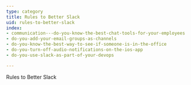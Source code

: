 ```yaml
---
type: category
title: Rules to Better Slack
uid: rules-to-better-slack
index:
- communication---do-you-know-the-best-chat-tools-for-your-employees
- do-you-add-your-email-groups-as-channels
- do-you-know-the-best-way-to-see-if-someone-is-in-the-office
- do-you-turn-off-audio-notifications-on-the-ios-app
- do-you-use-slack-as-part-of-your-devops

---
```


Rules to Better Slack

